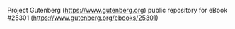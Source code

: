 Project Gutenberg (https://www.gutenberg.org) public repository for eBook #25301 (https://www.gutenberg.org/ebooks/25301)
